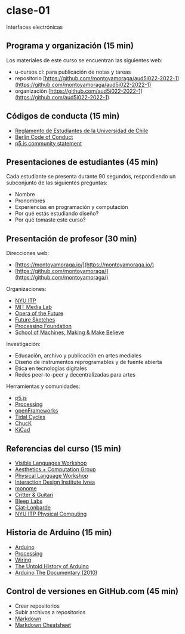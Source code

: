 # clase-01

Interfaces electrónicas

## Programa y organización (15 min)

Los materiales de este curso se encuentran las siguientes web:

* u-cursos.cl: para publicación de notas y tareas
* repositorio [https://github.com/montoyamoraga/aud5i022-2022-1](https://github.com/montoyamoraga/aud5i022-2022-1)
* organización [https://github.com/aud5i022-2022-1](https://github.com/aud5i022-2022-1)

## Códigos de conducta (15 min)

* [Reglamento  de Estudiantes de la Universidad de Chile](https://www.uchile.cl/portal/presentacion/senado-universitario/reglamentos/reglamentos-aprobados-o-modificados-por-el-senado-universitario/67177/reglamento-de-estudiantes-de-la-universidad-de-chile)
* [Berlin Code of Conduct](https://berlincodeofconduct.org/es/)
* [p5.js community statement](https://p5js.org/es/community/)

## Presentaciones de estudiantes (45 min)

Cada estudiante se presenta durante 90 segundos, respondiendo un subconjunto de las siguientes preguntas:

* Nombre
* Pronombres
* Experiencias en programación y computación
* Por qué estás estudiando diseño?
* Por qué tomaste este curso?

## Presentación de profesor (30 min)

Direcciones web:
* [https://montoyamoraga.io/](https://montoyamoraga.io/)
* [https://github.com/montoyamoraga/](https://github.com/montoyamoraga/)

Organizaciones:

* [NYU ITP](https://tisch.nyu.edu/itp)
* [MIT Media Lab](https://www.media.mit.edu/)
* [Opera of the Future](https://www.media.mit.edu/groups/opera-of-the-future/)
* [Future Sketches](https://www.media.mit.edu/groups/future-sketches/)
* [Processing Foundation](https://processingfoundation.org/)
* [School of Machines, Making & Make Believe](https://www.schoolofma.org/)

Investigación:

* Educación, archivo y publicación en artes mediales
* Diseño de instrumentos reprogramables y de fuente abierta
* Ética en tecnologías digitales
* Redes peer-to-peer y decentralizadas para artes

Herramientas y comunidades:

* [p5.js](https://p5js.org/)
* [Processing](https://processing.org/)
* [openFrameworks](https://openframeworks.cc/)
* [Tidal Cycles](https://tidalcycles.org/)
* [ChucK](https://chuck.cs.princeton.edu/)
* [KiCad](https://www.kicad.org/)

## Referencias del curso (15 min)

* [Visible Languages Workshop](https://act.mit.edu/special-collections/vlw-archive/)
* [Aesthetics + Computation Group](https://acg.media.mit.edu/)
* [Physical Language Workshop](https://plw.media.mit.edu/)
* [Interaction Design Institute Ivrea](https://interactionivrea.org/en/index.asp)
* [monome](https://monome.org/)
* [Critter & Guitari](https://www.critterandguitari.com/)
* [Bleep Labs](https://bleeplabs.com/)
* [Ciat-Lonbarde](https://www.ciat-lonbarde.net/)
* [NYU ITP Physical Computing](https://itp.nyu.edu/physcomp/itp/)

## Historia de Arduino (15 min)

* [Arduino](https://www.arduino.cc/)
* [Processing](https://processing.org/)
* [Wiring](https://wiring.org.co/)
* [The Untold History of Arduino](https://arduinohistory.github.io/)
* [Arduino The Documentary (2010)](https://vimeo.com/18390711)

## Control de versiones en GitHub.com (45 min)

* Crear repositorios
* Subir archivos a repositorios
* [Markdown](https://en.wikipedia.org/wiki/Markdown)
* [Markdown Cheatsheet](https://github.com/adam-p/markdown-here/wiki/Markdown-Cheatsheet)